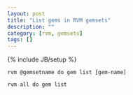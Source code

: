 ```yaml
---
layout: post
title: "List gems in RVM gemsets"
description: ""
category: [rvm, gemsets]
tags: []
---
```

{% include JB/setup %}

    rvm @gemsetname do gem list [gem-name]

    rvm all do gem list

